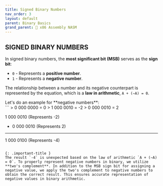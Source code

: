 ```yaml
---
title: Signed Binary Numbers
nav_order: 3
layout: default
parent: Binary Basics
grand_parent: 🔲 x86 Assembly NASM
---
```


## **SIGNED BINARY NUMBERS**

In signed binary numbers, the **most significant bit (MSB)** serves as the **sign bit**:

- `0` - Represents a **positive number**.
- `1` - Represents a **negative number**.

The relationship between a number and its negative counterpart is represented by the equation, which is a **law in arithmetic**, `A + (−A) = 0`.

<div class="code-example" markdown="1">
Let's do an example for **negative numbers**:
</div>
```
> 0 000 0000 = 0
> 1 000 0010 = -2
> 0 000 0010 = 2

  1 000 0010 (Represents -2)
+ 0 000 0010 (Represents 2)
------------
  1 000 0100 (Represents -4)
```

{: .important-title }
The result `-4` is unexpected based on the law of arithmetic `A + (−A) = 0`. To properly represent negative numbers in binary, we utilize **two's complement**. In addition to the MSB sign bit for assigning a negative value, we apply the two's complement to negative numbers to obtain the correct result. This ensures accurate representation of negative values in binary arithmetic.